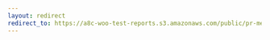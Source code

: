 ```yaml
---
layout: redirect
redirect_to: https://a8c-woo-test-reports.s3.amazonaws.com/public/pr-merge/45356/e2e/index.html
---
```

